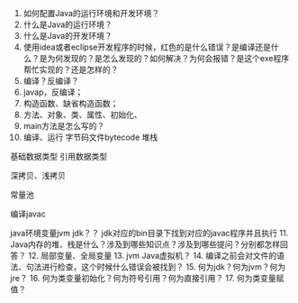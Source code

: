 1. 如何配置Java的运行环境和开发环境？
2. 什么是Java的运行环境？
3. 什么是Java的开发环境？
4. 使用idea或者eclipse开发程序的时候，红色的是什么错误？是编译还是什么？是为何发现的？是怎么发现的？如何解决？为何会报错？是这个exe程序帮忙实现的？还是怎样的？
5. 编译？反编译？
6. javap，反编译；
7. 构造函数、缺省构造函数；
8. 方法、对象、类、属性、初始化、
9. main方法是怎么写的？
10. 编译、运行
字节码文件bytecode
堆栈

基础数据类型
引用数据类型

深拷贝、浅拷贝

常量池

编译javac

java环境变量jvm jdk？？
jdk对应的bin目录下找到对应的javac程序并且执行
11. Java内存的堆、栈是什么？涉及到哪些知识点？涉及到哪些提问？分别都怎样回答？
12. 局部变量、全局变量
13.  jvm Java虚拟机？
14. 编译之前会对文件的语法、句法进行检查，这个时候什么错误会被找到？
15. 何为jdk？何为jvm？何为jre？
16. 何为类变量初始化？何为符号引用？何为直接引用？
17. 何为类变量赋值？
